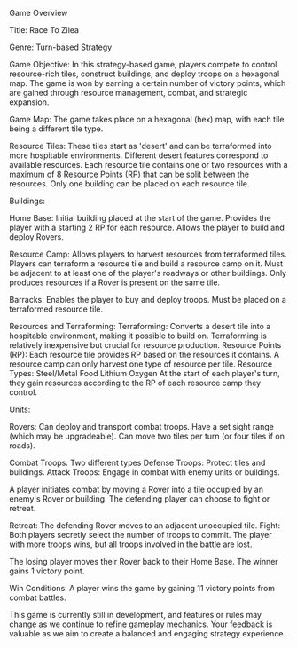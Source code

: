 Game Overview

Title: Race To Zilea

Genre: Turn-based Strategy

Game Objective:
In this strategy-based game, players compete to control resource-rich tiles, construct buildings, and deploy troops on a hexagonal map. The game is won by earning a certain number of victory points, which are gained through resource management, combat, and strategic expansion.

Game Map:
The game takes place on a hexagonal (hex) map, with each tile being a different tile type.

Resource Tiles: These tiles start as 'desert' and can be terraformed into more hospitable environments. Different desert features correspond to available resources. 
Each resource tile contains one or two resources with a maximum of 8 Resource Points (RP) that can be split between the resources. Only one building can be placed on each resource tile.

Buildings:

Home Base:
Initial building placed at the start of the game.
Provides the player with a starting 2 RP for each resource.
Allows the player to build and deploy Rovers.

Resource Camp:
Allows players to harvest resources from terraformed tiles.
Players can terraform a resource tile and build a resource camp on it.
Must be adjacent to at least one of the player's roadways or other buildings.
Only produces resources if a Rover is present on the same tile.

Barracks:
Enables the player to buy and deploy troops.
Must be placed on a terraformed resource tile.

Resources and Terraforming:
Terraforming: Converts a desert tile into a hospitable environment, making it possible to build on. Terraforming is relatively inexpensive but crucial for resource production.
Resource Points (RP): Each resource tile provides RP based on the resources it contains. A resource camp can only harvest one type of resource per tile.
Resource Types:
Steel/Metal
Food
Lithium
Oxygen
At the start of each player's turn, they gain resources according to the RP of each resource camp they control.

Units:

Rovers:
Can deploy and transport combat troops.
Have a set sight range (which may be upgradeable).
Can move two tiles per turn (or four tiles if on roads).

Combat Troops: Two different types
Defense Troops: Protect tiles and buildings.
Attack Troops: Engage in combat with enemy units or buildings.

A player initiates combat by moving a Rover into a tile occupied by an enemy's Rover or building.
The defending player can choose to fight or retreat.

Retreat: The defending Rover moves to an adjacent unoccupied tile.
Fight: Both players secretly select the number of troops to commit. The player with more troops wins, but all troops involved in the battle are lost.

The losing player moves their Rover back to their Home Base.
The winner gains 1 victory point.

Win Conditions:
A player wins the game by gaining 11 victory points from combat battles.

This game is currently still in development, and features or rules may change as we continue to refine gameplay mechanics. Your feedback is valuable as we aim to create a balanced and engaging strategy experience.
